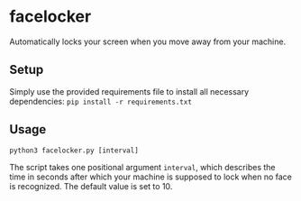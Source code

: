 # facelocker
Automatically locks your screen when you move away from your machine.

## Setup
Simply use the provided requirements file to install all necessary dependencies: `pip install -r requirements.txt`


## Usage
`python3 facelocker.py [interval]`

The script takes one positional argument `interval`, which describes the time in seconds after which your machine is supposed to lock when no face is recognized. The default value is set to 10.
